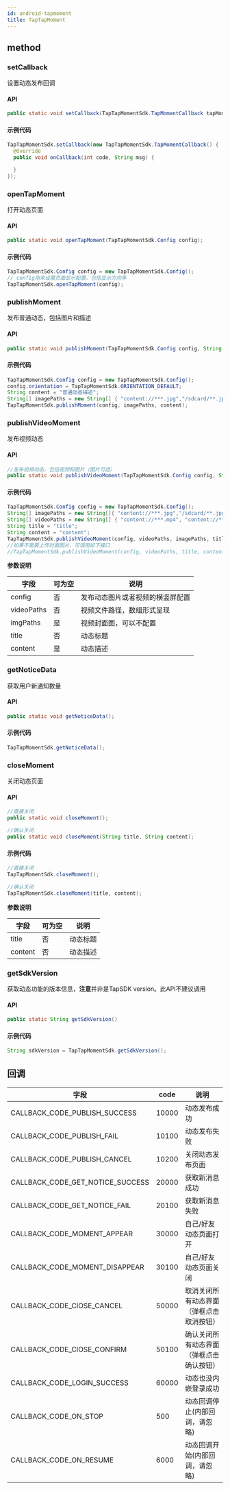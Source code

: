 ```yaml
---
id: android-tapmoment
title: TapTapMoment
---
```

## method

### setCallback

设置动态发布回调  

#### API  

```java
public static void setCallback(TapTapMomentSdk.TapMomentCallback tapMomentCallback);
```

#### 示例代码

```java
TapTapMomentSdk.setCallback(new TapTapMomentSdk.TapMomentCallback() {
  @Override
  public void onCallback(int code, String msg) {

  }
});
```
<!--
### setLoginToken

设置登录信息

#### API  

```java
public static void setLoginToken(AccessToken accessToken);
```

#### 示例代码

```java
AccessToken currentAccessToken = AccessToken.getCurrentAccessToken();
TapTapMomentSdk.setLoginToken(currentAccessToken);
``` -->

### openTapMoment

打开动态页面

#### API  

```java
public static void openTapMoment(TapTapMomentSdk.Config config);
```

#### 示例代码

```java
TapTapMomentSdk.Config config = new TapTapMomentSdk.Config();
// config用来设置页面显示配置，包括显示方向等
TapTapMomentSdk.openTapMoment(config);
```

### publishMoment

发布普通动态，包括图片和描述

#### API  

```java
public static void publishMoment(TapTapMomentSdk.Config config, String imgPaths, String content);
```

#### 示例代码

```java
TapTapMomentSdk.Config config = new TapTapMomentSdk.Config();
config.orientation = TapTapMomentSdk.ORIENTATION_DEFAULT;  
String content = "普通动态描述";
String[] imagePaths = new String[] { "content://***.jpg","/sdcard/**.jpg" };
TapTapMomentSdk.publishMoment(config, imagePaths, content);
```

### publishVideoMoment

发布视频动态

#### API  

```java
//发布视频动态，包括视频和图片（图片可选）
public static void publishVideoMoment(TapTapMomentSdk.Config config, String[] videoPaths,String[] imgPaths, String title, String content);
```

#### 示例代码

```java
TapTapMomentSdk.Config config = new TapTapMomentSdk.Config();
String[] imagePaths = new String[]{ "content://***.jpg","/sdcard/**.jpg" };
String[] videoPaths = new String[] { "content://***.mp4", "content://***.mp4" };
String title = "title";
String content = "content";
TapTapMomentSdk.publishVideoMoment(config, videoPaths, imagePaths, title, content);
//如果不需要上传封面图片，可调用如下接口
//TapTapMomentSdk.publishVideoMoment(config, videoPaths, title, content);
```

**参数说明**

| 字段         | 可为空 | 说明               |
| ---------- | --- | ---------------- |
| config     | 否   | 发布动态图片或者视频的横竖屏配置 |
| videoPaths | 否   | 视频文件路径，数组形式呈现    |
| imgPaths   | 是   | 视频封面图，可以不配置      |
| title      | 否   | 动态标题             |
| content    | 是   | 动态描述             |

### getNoticeData

获取用户新通知数量   

#### API  

```java
public static void getNoticeData();
```

#### 示例代码

```java
TapTapMomentSdk.getNoticeData();
```

<!-- ### openUserMoment

进入指定用户的动态页面。

#### API  

```java
public static void openUserMoment(TapTapMomentSdk.Config config, String userId)
```

#### 示例代码

```java
TapTapMomentSdk.Config config = new TapTapMomentSdk.Config();
config.orientation = TapTapMomentSdk.ORIENTATION_DEFAULT;  
TapTapMomentSdk.openUserMoment(config, userId);
```

**参数说明**

| 字段     | 可为空 | 说明                                                   |
| ------ | --- | ---------------------------------------------------- |
| userId | 否   | xd的userId，非TapTap的userId | -->

### closeMoment

关闭动态页面

#### API  

```java
//直接关闭
public static void closeMoment();

//确认关闭
public static void closeMoment(String title, String content);
```

#### 示例代码

```java
//直接关闭
TapTapMomentSdk.closeMoment();

//确认关闭
TapTapMomentSdk.closeMoment(title, content);
```

**参数说明**

| 字段      | 可为空 | 说明   |
| ------- | --- | ---- |
| title   | 否   | 动态标题 |
| content | 否   | 动态描述 |


### getSdkVersion

获取动态功能的版本信息，**注意**并非是TapSDK version。此API不建议调用

#### API  

```java
public static String getSdkVersion()
```

#### 示例代码

```java
String sdkVersion = TapTapMomentSdk.getSdkVersion();
```


## 回调
| 字段          | code | 说明       |
| ----------- | --- | -------- |
| CALLBACK_CODE_PUBLISH_SUCCESS       | 10000   | 动态发布成功     |
| CALLBACK_CODE_PUBLISH_FAIL     | 10100   | 动态发布失败     |
| CALLBACK_CODE_PUBLISH_CANCEL       | 10200   | 关闭动态发布页面     |
| CALLBACK_CODE_GET_NOTICE_SUCCESS | 20000   | 获取新消息成功 |
| CALLBACK_CODE_GET_NOTICE_FAIL | 20100   | 获取新消息失败 |
| CALLBACK_CODE_MOMENT_APPEAR | 30000   | 自己/好友动态页面打开 |
| CALLBACK_CODE_MOMENT_DISAPPEAR | 30100   | 自己/好友动态页面关闭 |
| CALLBACK_CODE_ClOSE_CANCEL | 50000   | 取消关闭所有动态界面（弹框点击取消按钮） |
| CALLBACK_CODE_ClOSE_CONFIRM | 50100   | 确认关闭所有动态界面（弹框点击确认按钮） |
| CALLBACK_CODE_LOGIN_SUCCESS | 60000   | 动态也没内嵌登录成功 |
| CALLBACK_CODE_ON_STOP | 500   | 动态回调停止(内部回调，请忽略) |
| CALLBACK_CODE_ON_RESUME | 6000   | 动态回调开始(内部回调，请忽略) |
